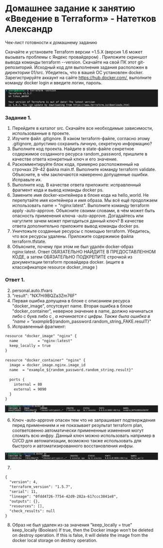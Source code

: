 # Домашнее задание к занятию «Введение в Terraform» - Натетков Александр

Чек-лист готовности к домашнему заданию

Скачайте и установите Terraform версии =1.5.Х (версия 1.6 может вызывать проблемы с Яндекс провайдером) . Приложите скриншот вывода команды terraform --version.
Скачайте на свой ПК этот git-репозиторий. Исходный код для выполнения задания расположен в директории 01/src.
Убедитесь, что в вашей ОС установлен docker.
Зарегистрируйте аккаунт на сайте https://hub.docker.com/, выполните команду docker login и введите логин, пароль.

![Скриншот terraform -version](https://github.com/karapuze/terraform/blob/main/Img/Снимок%20экрана%202024-05-05%20в%2008.33.06.png)

### Задание 1.

1. Перейдите в каталог src. Скачайте все необходимые зависимости, использованные в проекте.
2. Изучите файл .gitignore. В каком terraform-файле, согласно этому .gitignore, допустимо сохранить личную, секретную информацию?
3. Выполните код проекта. Найдите в state-файле секретное содержимое созданного ресурса random_password, пришлите в качестве ответа конкретный ключ и его значение.
4. Раскомментируйте блок кода, примерно расположенный на строчках 29–42 файла main.tf. Выполните команду terraform validate. Объясните, в чём заключаются намеренно допущенные ошибки. Исправьте их.
5. Выполните код. В качестве ответа приложите: исправленный фрагмент кода и вывод команды docker ps.
6. Замените имя docker-контейнера в блоке кода на hello_world. Не перепутайте имя контейнера и имя образа. Мы всё ещё продолжаем использовать name = "nginx:latest". Выполните команду terraform apply -auto-approve. Объясните своими словами, в чём может быть опасность применения ключа  -auto-approve. Догадайтесь или нагуглите зачем может пригодиться данный ключ? В качестве ответа дополнительно приложите вывод команды docker ps.
7. Уничтожьте созданные ресурсы с помощью terraform. Убедитесь, что все ресурсы удалены. Приложите содержимое файла terraform.tfstate.
8. Объясните, почему при этом не был удалён docker-образ nginx:latest. Ответ ОБЯЗАТЕЛЬНО НАЙДИТЕ В ПРЕДОСТАВЛЕННОМ КОДЕ, а затем ОБЯЗАТЕЛЬНО ПОДКРЕПИТЕ строчкой из документации terraform провайдера docker. (ищите в классификаторе resource docker_image )

### Ответ 1.

2. personal.auto.tfvars
3. "result": "NX7Hi9BQZa3Zm76F"
4. Первая ошибка допущена в блоке с описанием ресурса "docker_image", отсутсвует name. Вторая ошибка в блоке "docker_container", неверное значение в name, должно начинаться либо с букв либо с _, а начинается с цифры. Также была ошибка в "name  = "example_${random_password.random_string_FAKE.resulT}"
5. Исправленный фрагмент:
```
resource "docker_image" "nginx" {
  name         = "nginx:latest"
  keep_locally = true
}

resource "docker_container" "nginx" {
  image = docker_image.nginx.image_id
  name  = "example_${random_password.random_string.result}"

  ports {
    internal = 80
    external = 9090
  }
}
```
![Docker ps](https://github.com/karapuze/terraform/blob/main/Img/Снимок%20экрана%202024-05-05%20в%2011.56.12.png)

6. Ключ -auto-approve опасен тем что не запрашивает подтверждения перед применением и не показывает результат terraform plan, соответсвенно автоматически примененные изменения могут сломать всю инфру. Данный ключ можно использовать например в CI/CD для автоматизации, возможно также использовать для быстрого и автоматизированного восстановления инфры.

![**Docker ps**](https://github.com/karapuze/terraform/blob/main/Img/Снимок%20экрана%202024-05-05%20в%2012.48.20.png)

7. 
```
{
  "version": 4,
  "terraform_version": "1.5.7",
  "serial": 11,
  "lineage": "0fdd4726-7754-42d9-282a-617ccc3841e8",
  "outputs": {},
  "resources": [],
  "check_results": null
}
```
8. Образ не был удален из-за значения "keep_locally = true"
keep_locally (Boolean) If true, then the Docker image won't be deleted on destroy operation. If this is false, it will delete the image from the docker local storage on destroy operation.